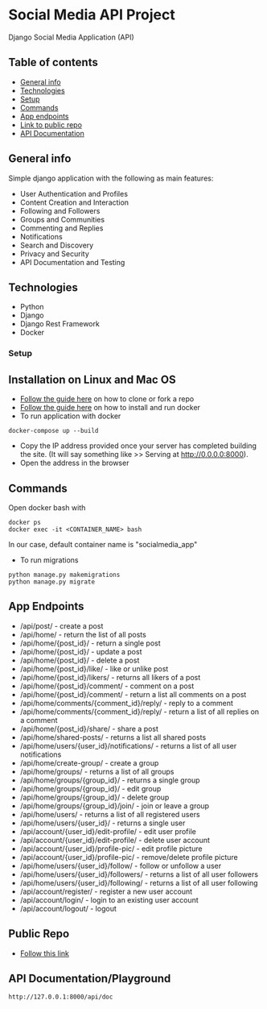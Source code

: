 # Social Media API Project
Django Social Media Application (API)

## Table of contents
* [General info](#general-info)
* [Technologies](#technologies)
* [Setup](#setup)
* [Commands](#commands)
* [App endpoints](#app-endpoints)
* [Link to public repo](#public-repo)
* [API Documentation](#api-documentation)


## General info
Simple django application with the following as main features:

* User Authentication and Profiles
* Content Creation and Interaction
* Following and Followers
* Groups and Communities
* Commenting and Replies
* Notifications
* Search and Discovery
* Privacy and Security
* API Documentation and Testing


## Technologies
* Python
* Django
* Django Rest Framework
* Docker

### Setup
## Installation on Linux and Mac OS
* [Follow the guide here](https://help.github.com/articles/fork-a-repo) on how to clone or fork a repo
* [Follow the guide here](https://docs.docker.com/engine/install/) on how to install and run docker
* To run application with docker
```
docker-compose up --build
```
  
* Copy the IP address provided once your server has completed building the site. (It will say something like >> Serving at http://0.0.0.0:8000).
* Open the address in the browser

## Commands
Open docker bash with 
```
docker ps
docker exec -it <CONTAINER_NAME> bash
```
In our case, default container name is "socialmedia_app"
* To run migrations
```
python manage.py makemigrations
python manage.py migrate

```

## App Endpoints
* /api/post/ - create a post
* /api/home/ - return the list of all posts
* /api/home/{post_id}/ - return a single post
* /api/home/{post_id}/ - update a post
* /api/home/{post_id}/ - delete a post
* /api/home/{post_id}/like/ - like or unlike post
* /api/home/{post_id}/likers/ - returns all likers of a post
* /api/home/{post_id}/comment/ - comment on a post
* /api/home/{post_id}/comment/ - return a list all comments on a post 
* /api/home/comments/{comment_id}/reply/ - reply to a comment
* /api/home/comments/{comment_id}/reply/ - return a list of all replies on a comment
* /api/home/{post_id}/share/ - share a post
* /api/home/shared-posts/ - returns a list all shared posts
* /api/home/users/{user_id}/notifications/ - returns a list of all user notifications
* /api/home/create-group/ - create a group
* /api/home/groups/ - returns a list of all groups
* /api/home/groups/{group_id}/ - returns a single group
* /api/home/groups/{group_id}/ - edit group
* /api/home/groups/{group_id}/ - delete group
* /api/home/groups/{group_id}/join/ - join or leave a group
* /api/home/users/ - returns a list of all registered users
* /api/home/users/{user_id}/ - returns a single user
* /api/account/{user_id}/edit-profile/ - edit user profile
* /api/account/{user_id}/edit-profile/ - delete user account
* /api/account/{user_id}/profile-pic/ - edit profile picture
* /api/account/{user_id}/profile-pic/ - remove/delete profile picture
* /api/home/users/{user_id}/follow/ - follow or unfollow a user
* /api/home/users/{user_id}/followers/ - returns a list of all user followers
* /api/home/users/{user_id}/following/ - returns a list of all user following
* /api/account/register/ - register a new user account
* /api/account/login/ - login to an existing user account
* /api/account/logout/ - logout

## Public Repo
* [Follow this link](https://github.com/maxwellagyapong/Social_Media_API)

## API Documentation/Playground
```
http://127.0.0.1:8000/api/doc 
```
